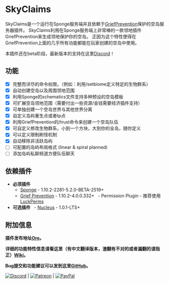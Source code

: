 # SkyClaims

SkyClaims是一个运行在Sponge服务端并且依赖于[GriefPrevention](https://forums.spongepowered.org/t/griefprevention-official-thread/1123)保护的空岛服务器插件。
SkyClaims利用在Sponge服务端上非常棒的一款领地插件GriefPrevention来生成领地保护你的空岛。
正因为这个特性使得在GriefPrevention上面的几乎所有功能都能在玩家创建的空岛中使用。

本插件还在beta阶段，最新版本的支持在这里[Discord](https://discord.gg/EkVQycV)！

## 功能

- [X] 完整而详尽的命令权限。（例如：利用/setbiome定义特定的生物群系）
- [X] 自动创建空岛以及周围领地范围
- [X] 利用Sponge的schematics文件支持多种预设的空岛模板
- [X] 可扩展空岛领地范围（需要付出一些资源/金钱需要经济插件支持）
- [X] 可单独创建一个空岛世界与其他世界分离
- [X] 自定义岛屿重生点或者tp点
- [X] 利用GriefPrevention的/trust命令来创建一个空岛队伍
- [X] 可自定义修改生物群系，小到一个方块，大到你的全岛，随你定义
- [X] 可以定义限制刷怪机制
- [X] 自动移除非活跃岛屿
- [ ] 可配置的岛屿布局格式 (linear & spiral planned)
- [ ] 添加岛屿私聊频道方便队伍聊天

## 依赖插件

- **必须插件**
   - [Sponge](https://www.spongepowered.org/downloads) - 1.10.2-2281-5.2.0-BETA-2519+
   - [Grief Prevention](https://forums.spongepowered.org/t/griefprevention-official-thread/1123) - 1.10.2-4.0.0.332+
   - Permission Plugin - 推荐使用[LuckPerms](https://forums.spongepowered.org/t/luckperms-an-advanced-permissions-plugin/14274)
- **可选插件**
   - [Nucleus](https://nucleuspowered.org) - 1.0.1-LTS+

## 附加信息

**插件发布地址[Ore](https://ore.spongepowered.org/Mohron/SkyClaims/)。**

**详细的功能特性信息请看这里（有中文翻译版本，渣翻有不对的或者漏翻的请指正）[Wiki](https://github.com/DevOnTheRocks/SkyClaims/wiki/)。**

**Bug提交和功能建议可以发到这里[GitHub](https://github.com/DevOnTheRocks/SkyClaims/issues)。**

[![Discord](https://github.com/DevOnTheRocks/SkyClaims/wiki/images/Discord.png)](https://discord.gg/EkVQycV)
| [![Patreon](https://github.com/DevOnTheRocks/SkyClaims/wiki/images/Patreon.png)](https://www.patreon.com/mohron)
| [![PayPal](https://github.com/DevOnTheRocks/SkyClaims/wiki/images/Paypal.png)](https://www.paypal.me/mohron)
